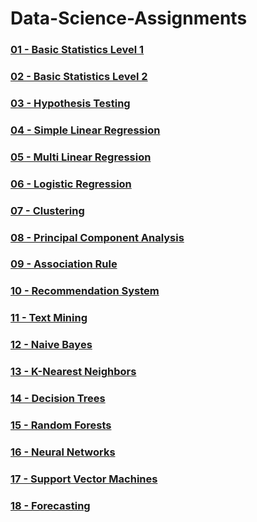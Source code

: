 # Data-Science-Assignments

### [01 - Basic Statistics Level 1](https://github.com/OmKadam136/Basic-Statistics-Level-1)

### [02 - Basic Statistics Level 2](https://github.com/OmKadam136/Basic-Statistics-Level-2)

### [03 - Hypothesis Testing](https://github.com/OmKadam136/Hypothesis-Testing)

### [04 - Simple Linear Regression](https://github.com/OmKadam136/Simple-Linear-Regression)

### [05 - Multi Linear Regression](https://github.com/OmKadam136/Multi-Linear-Regression)

### [06 - Logistic Regression](https://github.com/OmKadam136/Logistic-Regression)

### [07 - Clustering](https://github.com/OmKadam136/Clustering)

### [08 - Principal Component Analysis](https://github.com/OmKadam136/PCA)

### [09 - Association Rule](https://github.com/OmKadam136/Association-Rules)

### [10 - Recommendation System](https://github.com/OmKadam136/Recommendation-System)

### [11 - Text Mining](https://github.com/OmKadam136/Text-Mining)

### [12 - Naive Bayes](https://github.com/OmKadam136/Naive-Bayes)

### [13 - K-Nearest Neighbors](https://github.com/OmKadam136/KNN)

### [14 - Decision Trees](https://github.com/OmKadam136/Decision-Trees)

### [15 - Random Forests](https://github.com/OmKadam136/Random-Forest)

### [16 - Neural Networks](https://github.com/OmKadam136/Neural-Networks)

### [17 - Support Vector Machines](https://github.com/OmKadam136/Support-Vector-Machines)

### [18 - Forecasting](https://github.com/OmKadam136/Forecasting)

